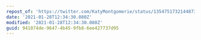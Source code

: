 ```yaml
---
repost_of: 'https://twitter.com/KatyMontgomerie/status/1354751732144873475'
date: '2021-01-28T12:34:30.080Z'
modified: '2021-01-28T12:34:30.080Z'
guid: 941074de-9647-4b45-9fb8-6ee427737d95
---
```

 
